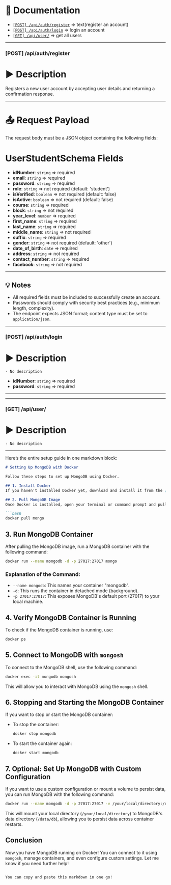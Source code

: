 # 📄 Documentation

- [`[POST] /api/auth/register`](#post-apiauthregister) => text(register an account)
- [`[POST] /api/auth/login`](#post-apiauthlogin) => login an account
- [`[GET] /api/user/`](#get-apiuser) => get all users

---

### [POST] /api/auth/register

# ▶️ Description

Registers a new user account by accepting user details and returning a confirmation response.

---

# 📤 Request Payload

The request body must be a JSON object containing the following fields:

# UserStudentSchema Fields

- **idNumber**: `string` => required
- **email**: `string` => required
- **password**: `string` => required
- **role**: `string` => not required (default: 'student')
- **isVerified**: `boolean` => not required (default: false)
- **isActive**: `boolean` => not required (default: false)
- **course**: `string` => required
- **block**: `string` => not required
- **year_level**: `number` => required
- **first_name**: `string` => required
- **last_name**: `string` => required
- **middle_name**: `string` => not required
- **suffix**: `string` => required
- **gender**: `string` => not required (default: 'other')
- **date_of_birth**: `date` => required
- **address**: `string` => not required
- **contact_number**: `string` => required
- **facebook**: `string` => not required

---

## 💡 Notes

- All required fields must be included to successfully create an account.
- Passwords should comply with security best practices (e.g., minimum length, complexity).
- The endpoint expects JSON format; content type must be set to `application/json`.

---

### [POST] /api/auth/login

# ▶️ Description

    - No description

- **idNumber**: `string` => required
- **password**: `string` => required

---

---

### [GET] /api/user/

# ▶️ Description

    - No description

---

Here’s the entire setup guide in one markdown block:

````markdown
# Setting Up MongoDB with Docker

Follow these steps to set up MongoDB using Docker.

## 1. Install Docker
If you haven't installed Docker yet, download and install it from the [Docker official website](https://www.docker.com/get-started).

## 2. Pull MongoDB Image
Once Docker is installed, open your terminal or command prompt and pull the MongoDB Docker image from Docker Hub by running the following command:

```bash
docker pull mongo
````

## 3. Run MongoDB Container

After pulling the MongoDB image, run a MongoDB container with the following command:

```bash
docker run --name mongodb -d -p 27017:27017 mongo
```

### Explanation of the Command:

* `--name mongodb`: This names your container "mongodb".
* `-d`: This runs the container in detached mode (background).
* `-p 27017:27017`: This exposes MongoDB's default port (27017) to your local machine.

## 4. Verify MongoDB Container is Running

To check if the MongoDB container is running, use:

```bash
docker ps
```

## 5. Connect to MongoDB with `mongosh`

To connect to the MongoDB shell, use the following command:

```bash
docker exec -it mongodb mongosh
```

This will allow you to interact with MongoDB using the `mongosh` shell.

## 6. Stopping and Starting the MongoDB Container

If you want to stop or start the MongoDB container:

* To stop the container:

  ```bash
  docker stop mongodb
  ```

* To start the container again:

  ```bash
  docker start mongodb
  ```

## 7. Optional: Set Up MongoDB with Custom Configuration

If you want to use a custom configuration or mount a volume to persist data, you can run MongoDB with the following command:

```bash
docker run --name mongodb -d -p 27017:27017 -v /your/local/directory:/data/db mongo
```

This will mount your local directory (`/your/local/directory`) to MongoDB's data directory (`/data/db`), allowing you to persist data across container restarts.

## Conclusion

Now you have MongoDB running on Docker! You can connect to it using `mongosh`, manage containers, and even configure custom settings. Let me know if you need further help!

```

You can copy and paste this markdown in one go!
```

